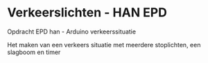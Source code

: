 # Verkeerslichten - HAN EPD
Opdracht EPD han - Arduino verkeerssituatie

Het maken van een verkeers situatie met meerdere stoplichten, een slagboom en timer
